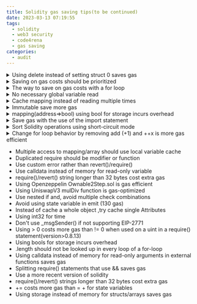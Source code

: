 ```yaml
---
title: Solidity gas saving tips(to be continued)
date: 2023-03-13 07:19:55
tags:
  - solidity
  - web3 security
  - code4rena
  - gas saving
categories:
  - audit
---
```


<details>
  <summary>Using delete instead of setting struct 0 saves gas</summary>
    ```javascript
    -   pool.long0ProtocolFees = 0;
    +   delete pool.long0ProtocolFees;
    ```
</details>

<details>
  <summary>Saving on gas costs should be prioritized</summary>
    ```javacript
    +    require(block.timestamp <= deadline, "KYCRegistry: signature expired");

        require(
        !kycState[kycRequirementGroup][user],
        "KYCRegistry: user already verified"
        );
    -    require(block.timestamp <= deadline, "KYCRegistry: signature expired");
        bytes32 structHash = keccak256(
        abi.encode(_APPROVAL_TYPEHASH, kycRequirementGroup, user, deadline)
        );
    ```

</details>

<details>
  <summary>The way to save on gas costs with a for loop</summary>
   ```javascript
    -    for (uint256 i = 0; i < exCallData.length; ++i) {

    +    for (uint256 i = 0; i < exCallData.length;) {
    +      unchecked {
    +        ++i;
    +      }
        }
    }
    ```

</details>

<details>
  <summary>No necessary global variable read</summary>

```javascript
-    doTransferOut(admin, reduceAmount);
+    doTransferOut(payable(msg.sender), reduceAmount);
-    emit ReservesReduced(admin, reduceAmount, totalReservesNew);
+    emit ReservesReduced(msg.sender, reduceAmount, totalReservesNew);

```

</details>

<details>
  <summary>Cache mapping instead of reading multiple times</summary>
  ```javascript
    -    if (fTokenToUnderlyingPrice[fToken] != 0) {
    -      return fTokenToUnderlyingPrice[fToken];
    +    uint256 fToken = fTokenToUnderlyingPrice[fToken];
    +    if(fToken != 0) {
    +      return fToken;   
        }
  ```
</details>

<details>
  <summary>Immutable save more gas</summary>
  ```javascript
    -  address public owner;
    +  address public immutable owner;
  ```
</details>

<details>
  <summary>mapping(address⇒bool) using bool for storage incurs overhead</summary>
  ```javascript
   -  mapping(address => bool) public allowedAsset;
   +  mapping(address => uint256) public allowedAsset;
  ```
</details>

<details>
  <summary> Save gas with the use of the import statement</summary>
    Solidity code is also cleaner in another way that might not be noticeable: the struct Point. We were importing it previously with global import but not using it. The Point struct polluted the source code with an unnecessary object we were not using because we did not need it.
    This was breaking the rule of modularity and modular programming: only import what you need Specific imports with curly braces allow us to apply this rule better.

    Recommendation:
    import {contract1 , contract2} from "filename.sol";

</details>

<details>
  <summary> Sort Solidity operations using short-circuit mode</summary>
    //f(x) is a low gas cost operation 
    //g(y) is a high gas cost operation 
    //Sort operations with different gas costs as follows 
    f(x) || g(y) 
    f(x) && g(y)

</details>

<details>
  <summary>Change for loop behavior by removing add (+1) and ++x is more gas efficient</summary>
  ```javascript
    function buy(uint256 _amount) external payable {
            ...
    -       for (uint48 x = sale_.currentId + 1; x <= newId; x++) {
    +       for (uint48 x = sale_.currentId; x < newId; ++x) {
                nft.mint(msg.sender, x);
            }
            ...
    }
  ```
</details>

- Multiple access to mapping/array should use local variable cache
- Duplicated require should be modifier or function
- Use custom error rather than revert()/require()
- Use calldata instead of memory for read-only variable
- require()/revert() string longer than 32 bytes cost extra gas
- Using Openzeppelin Ownable2Step.sol is gas efficient
- Using UniswapV3 mulDiv function is gas-optimized
- Use nested if and, avoid multiple check combinations
- Avoid using state variable in emit (130 gas)
- Instead of cache a whole object ,try cache single Attributes
- Using int32 for time
- Don't use \_msgSender() if not supporting EIP-2771
- Using > 0 costs more gas than != 0 when used on a uint in a require() statement(version>0.8.13)
- Using bools for storage incurs overhead
- <array>.length should not be looked up in every loop of a for-loop
- Using calldata instead of memory for read-only arguments in external functions saves gas
- Splitting require() statements that use && saves gas
- Use a more recent version of solidity
- require()/revert() strings longer than 32 bytes cost extra gas
- <x> += <y> costs more gas than <x> = <x> + <y> for state variables
- Using storage instead of memory for structs/arrays saves gas

